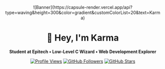 <div align="center">
![Banner](https://capsule-render.vercel.app/api?type=waving&height=300&color=gradient&customColorList=20&text=Karma)

# 👋 Hey, I'm **Karma**
**Student at Epitech • Low-Level C Wizard • Web Development Explorer**

[![Profile Views](https://komarev.com/ghpvc/?username=ItsKarmaOff&color=blueviolet&style=flat-square)](https://github.com/ItsKarmaOff)
[![GitHub Followers](https://img.shields.io/github/followers/ItsKarmaOff?label=Followers&style=flat-square&color=orange)](https://github.com/ItsKarmaOff?tab=followers)
[![GitHub Stars](https://img.shields.io/github/stars/ItsKarmaOff?label=Stars&style=flat-square&color=yellow)](https://github.com/ItsKarmaOff?tab=repositories)
</div>
